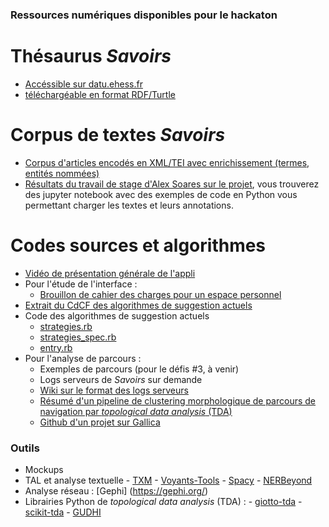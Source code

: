 ### Ressources numériques disponibles pour le hackaton

# Thésaurus *Savoirs* 
   - [Accéssible sur datu.ehess.fr](https://datu.ehess.fr/savoirs/fr/)
   - [téléchargéable en format RDF/Turtle](https://datu.ehess.fr/rest/v1/savoirs/data?format=text/turtle) 
  
# Corpus de textes *Savoirs*
  - [Corpus d'articles encodés en XML/TEI avec enrichissement (termes, entités nommées)](https://github.com/PSIG-EHESS/HackathonSavoirs/tree/main/CorpusTEI)
  - [Résultats du travail de stage d'Alex Soares sur le projet](https://github.com/PSIG-EHESS/SavoirsEN), vous trouverez des jupyter notebook avec des exemples de code en Python vous permettant charger les textes et leurs annotations.
  
# Codes sources et algorithmes
  - [Vidéo de présentation générale de l'appli](https://drive.protonmail.com/urls/MVADPDEESC#Hl4evDhz3rwQ)
  - Pour l'étude de l'interface :
      - [Brouillon de cahier des charges pour un espace personnel](https://github.com/PSIG-EHESS/HackathonSavoirs/blob/main/Documentation/CdCF_Savoirs_espaceperso.pdf)
  - [Extrait du CdCF des algorithmes de suggestion actuels](https://github.com/PSIG-EHESS/HackathonSavoirs/blob/main/Documentation/CdCF_suggestion.pdf)
  - Code des algorithmes de suggestion actuels
      - [strategies.rb](https://github.com/PSIG-EHESS/HackathonSavoirs/blob/Sources/main/strategies.rb)
      - [strategies_spec.rb](https://github.com/PSIG-EHESS/HackathonSavoirs/blob/main/Sources/strategies_spec.rb)
      - [entry.rb](https://github.com/PSIG-EHESS/HackathonSavoirs/blob/main/Sources/entry.rb)
  - Pour l'analyse de parcours :
      - Exemples de parcours (pour le défis #3, à venir)
      - Logs serveurs de *Savoirs* sur demande
      - [Wiki sur le format des logs serveurs](https://gitlab.com/ehess/savoirs/-/wikis/références/Api)
      - [Résumé d'un pipeline de clustering morphologique de parcours de navigation par *topological data analysis* (TDA)](https://github.com/PSIG-EHESS/HackathonSavoirs/blob/main/Documentation/Overview%20of%20TDA%20Pipeline%20for%20Path%20Clustering.pdf)
      - [Github d'un projet sur Gallica](https://github.com/LHST-EPFL/TDA-Gallica)


### Outils 
- Mockups
- TAL et analyse textuelle
      - [TXM](http://textometrie.ens-lyon.fr/?lang=en)
      - [Voyants-Tools](https://voyant-tools.org/)
      - [Spacy](https://spacy.io/)
      - [NERBeyond](http://nerbeyond.jerteh.rs/)
- Analyse réseau : [Gephi] (https://gephi.org/)
- Librairies Python de *topological data analysis* (TDA) :
      - [giotto-tda](https://github.com/giotto-ai/giotto-tda)
      - [scikit-tda](https://github.com/scikit-tda/scikit-tda)
      - [GUDHI](https://gudhi.inria.fr)
